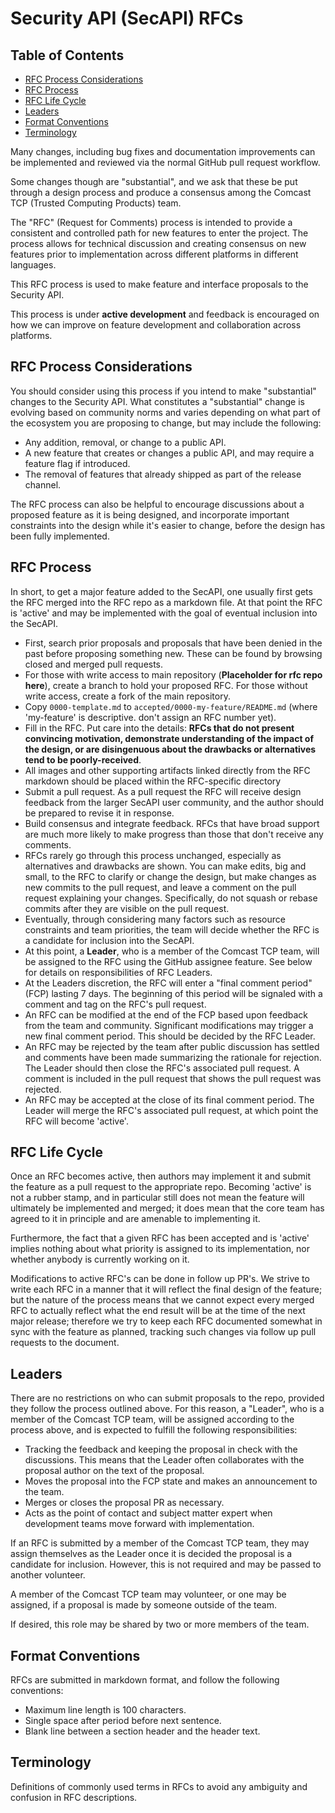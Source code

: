 # Security API (SecAPI) RFCs

## Table of Contents

+ [RFC Process Considerations](#rfc-process-considerations)
+ [RFC Process](#rfc-process)
+ [RFC Life Cycle](#rfc-life-cycle)
+ [Leaders](#leaders)
+ [Format Conventions](#format-conventions)
+ [Terminology](#terminology)

Many changes, including bug fixes and documentation improvements can be implemented and reviewed via
the normal GitHub pull request workflow.

Some changes though are "substantial", and we ask that these be put through a design process and
produce a consensus among the Comcast TCP (Trusted Computing Products) team.

The "RFC" (Request for Comments) process is intended to provide a consistent and controlled path for
new features to enter the project. The process allows for technical discussion and creating
consensus on new features prior to implementation across different platforms in different languages.

This RFC process is used to make feature and interface proposals to the Security API.

This process is under **active development** and feedback is encouraged on how we can improve on
feature development and collaboration across platforms.

## RFC Process Considerations

You should consider using this process if you intend to make "substantial" changes to the Security
API. What constitutes a "substantial" change is evolving based on community norms and varies
depending on what part of the ecosystem you are proposing to change, but may include the following:

- Any addition, removal, or change to a public API.
- A new feature that creates or changes a public API, and may require a feature flag if introduced.
- The removal of features that already shipped as part of the release channel.

The RFC process can also be helpful to encourage discussions about a proposed feature as it is being
designed, and incorporate important constraints into the design while it's easier to change, before
the design has been fully implemented.

## RFC Process

In short, to get a major feature added to the SecAPI, one usually first gets the RFC merged into the
RFC repo as a markdown file. At that point the RFC is 'active' and may be implemented with the goal
of eventual inclusion into the SecAPI.

* First, search prior proposals and proposals that have been denied in the past before proposing
  something new. These can be found by browsing closed and merged pull requests.
* For those with write access to main repository (**Placeholder for rfc repo here**), create a
  branch to hold your proposed RFC.  For those without write access, create a fork of the main
  repository.
* Copy `0000-template.md` to `accepted/0000-my-feature/README.md` (where 'my-feature' is
  descriptive. don't assign an RFC number yet).
* Fill in the RFC. Put care into the details: **RFCs that do not present convincing motivation,
  demonstrate understanding of the impact of the design, or are disingenuous about the drawbacks or
  alternatives tend to be poorly-received**.
* All images and other supporting artifacts linked directly from the RFC markdown should be placed
  within the RFC-specific directory
* Submit a pull request. As a pull request the RFC will receive design feedback from the larger
  SecAPI user community, and the author should be prepared to revise it in response.
* Build consensus and integrate feedback. RFCs that have broad support are much more likely to make
  progress than those that don't receive any comments.
* RFCs rarely go through this process unchanged, especially as alternatives and drawbacks are shown.
  You can make edits, big and small, to the RFC to clarify or change the design, but make changes as
  new commits to the pull request, and leave a comment on the pull request explaining your changes.
  Specifically, do not squash or rebase commits after they are visible on the pull request.
* Eventually, through considering many factors such as resource constraints and team priorities, the
  team will decide whether the RFC is a candidate for inclusion into the SecAPI.
* At this point, a **Leader**, who is a member of the Comcast TCP team, will be assigned to the RFC
  using the GitHub assignee feature. See below for details on responsibilities of RFC Leaders.
* At the Leaders discretion, the RFC will enter a "final comment period" (FCP) lasting 7 days. The
  beginning of this period will be signaled with a comment and tag on the RFC's pull request.
* An RFC can be modified at the end of the FCP based upon feedback from the team and community.
  Significant modifications may trigger a new final comment period. This should be decided by the
  RFC Leader.
* An RFC may be rejected by the team after public discussion has settled and comments have been made
  summarizing the rationale for rejection. The Leader should then close the RFC's associated pull
  request. A comment is included in the pull request that shows the pull request was rejected.
* An RFC may be accepted at the close of its final comment period. The Leader will merge the RFC's
  associated pull request, at which point the RFC will become 'active'.

## RFC Life Cycle

Once an RFC becomes active, then authors may implement it and submit the feature as a pull request
to the appropriate repo. Becoming 'active' is not a rubber stamp, and in particular still does not
mean the feature will ultimately be implemented and merged; it does mean that the core team has
agreed to it in principle and are amenable to implementing it.

Furthermore, the fact that a given RFC has been accepted and is 'active' implies nothing about what
priority is assigned to its implementation, nor whether anybody is currently working on it.

Modifications to active RFC's can be done in follow up PR's. We strive to write each RFC in a manner
that it will reflect the final design of the feature; but the nature of the process means that we
cannot expect every merged RFC to actually reflect what the end result will be at the time of the
next major release; therefore we try to keep each RFC documented somewhat in sync with the feature
as planned, tracking such changes via follow up pull requests to the document.

## Leaders

There are no restrictions on who can submit proposals to the repo, provided they follow the process
outlined above. For this reason, a "Leader", who is a member of the Comcast TCP team, will be
assigned according to the process above, and is expected to fulfill the following responsibilities:

* Tracking the feedback and keeping the proposal in check with the discussions. This means that the
  Leader often collaborates with the proposal author on the text of the proposal.
* Moves the proposal into the FCP state and makes an announcement to the team.
* Merges or closes the proposal PR as necessary.
* Acts as the point of contact and subject matter expert when development teams move forward with
  implementation.

If an RFC is submitted by a member of the Comcast TCP team, they may assign themselves as the Leader
once it is decided the proposal is a candidate for inclusion. However, this is not required and may
be passed to another volunteer.

A member of the Comcast TCP team may volunteer, or one may be assigned, if a proposal is made by
someone outside of the team.

If desired, this role may be shared by two or more members of the team.

## Format Conventions

RFCs are submitted in markdown format, and follow the following conventions:

* Maximum line length is 100 characters.
* Single space after period before next sentence.
* Blank line between a section header and the header text.

## Terminology

Definitions of commonly used terms in RFCs to avoid any ambiguity and confusion in RFC descriptions.
